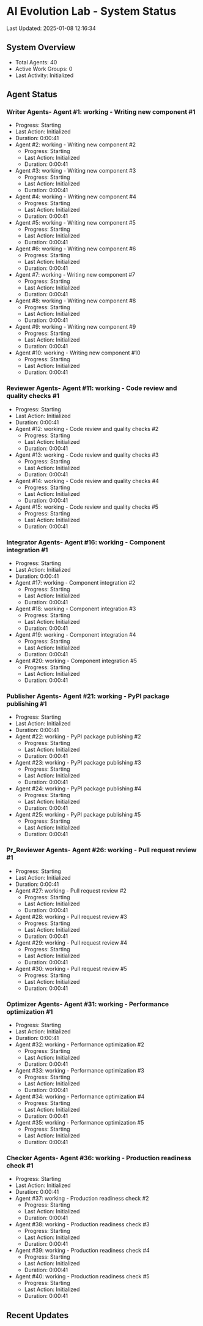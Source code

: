 # AI Evolution Lab - System Status
Last Updated: 2025-01-08 12:16:34

## System Overview
- Total Agents: 40
- Active Work Groups: 0
- Last Activity: Initialized

## Agent Status

### Writer Agents- Agent #1: working - Writing new component #1
  - Progress: Starting
  - Last Action: Initialized
  - Duration: 0:00:41
- Agent #2: working - Writing new component #2
  - Progress: Starting
  - Last Action: Initialized
  - Duration: 0:00:41
- Agent #3: working - Writing new component #3
  - Progress: Starting
  - Last Action: Initialized
  - Duration: 0:00:41
- Agent #4: working - Writing new component #4
  - Progress: Starting
  - Last Action: Initialized
  - Duration: 0:00:41
- Agent #5: working - Writing new component #5
  - Progress: Starting
  - Last Action: Initialized
  - Duration: 0:00:41
- Agent #6: working - Writing new component #6
  - Progress: Starting
  - Last Action: Initialized
  - Duration: 0:00:41
- Agent #7: working - Writing new component #7
  - Progress: Starting
  - Last Action: Initialized
  - Duration: 0:00:41
- Agent #8: working - Writing new component #8
  - Progress: Starting
  - Last Action: Initialized
  - Duration: 0:00:41
- Agent #9: working - Writing new component #9
  - Progress: Starting
  - Last Action: Initialized
  - Duration: 0:00:41
- Agent #10: working - Writing new component #10
  - Progress: Starting
  - Last Action: Initialized
  - Duration: 0:00:41

### Reviewer Agents- Agent #11: working - Code review and quality checks #1
  - Progress: Starting
  - Last Action: Initialized
  - Duration: 0:00:41
- Agent #12: working - Code review and quality checks #2
  - Progress: Starting
  - Last Action: Initialized
  - Duration: 0:00:41
- Agent #13: working - Code review and quality checks #3
  - Progress: Starting
  - Last Action: Initialized
  - Duration: 0:00:41
- Agent #14: working - Code review and quality checks #4
  - Progress: Starting
  - Last Action: Initialized
  - Duration: 0:00:41
- Agent #15: working - Code review and quality checks #5
  - Progress: Starting
  - Last Action: Initialized
  - Duration: 0:00:41

### Integrator Agents- Agent #16: working - Component integration #1
  - Progress: Starting
  - Last Action: Initialized
  - Duration: 0:00:41
- Agent #17: working - Component integration #2
  - Progress: Starting
  - Last Action: Initialized
  - Duration: 0:00:41
- Agent #18: working - Component integration #3
  - Progress: Starting
  - Last Action: Initialized
  - Duration: 0:00:41
- Agent #19: working - Component integration #4
  - Progress: Starting
  - Last Action: Initialized
  - Duration: 0:00:41
- Agent #20: working - Component integration #5
  - Progress: Starting
  - Last Action: Initialized
  - Duration: 0:00:41

### Publisher Agents- Agent #21: working - PyPI package publishing #1
  - Progress: Starting
  - Last Action: Initialized
  - Duration: 0:00:41
- Agent #22: working - PyPI package publishing #2
  - Progress: Starting
  - Last Action: Initialized
  - Duration: 0:00:41
- Agent #23: working - PyPI package publishing #3
  - Progress: Starting
  - Last Action: Initialized
  - Duration: 0:00:41
- Agent #24: working - PyPI package publishing #4
  - Progress: Starting
  - Last Action: Initialized
  - Duration: 0:00:41
- Agent #25: working - PyPI package publishing #5
  - Progress: Starting
  - Last Action: Initialized
  - Duration: 0:00:41

### Pr_Reviewer Agents- Agent #26: working - Pull request review #1
  - Progress: Starting
  - Last Action: Initialized
  - Duration: 0:00:41
- Agent #27: working - Pull request review #2
  - Progress: Starting
  - Last Action: Initialized
  - Duration: 0:00:41
- Agent #28: working - Pull request review #3
  - Progress: Starting
  - Last Action: Initialized
  - Duration: 0:00:41
- Agent #29: working - Pull request review #4
  - Progress: Starting
  - Last Action: Initialized
  - Duration: 0:00:41
- Agent #30: working - Pull request review #5
  - Progress: Starting
  - Last Action: Initialized
  - Duration: 0:00:41

### Optimizer Agents- Agent #31: working - Performance optimization #1
  - Progress: Starting
  - Last Action: Initialized
  - Duration: 0:00:41
- Agent #32: working - Performance optimization #2
  - Progress: Starting
  - Last Action: Initialized
  - Duration: 0:00:41
- Agent #33: working - Performance optimization #3
  - Progress: Starting
  - Last Action: Initialized
  - Duration: 0:00:41
- Agent #34: working - Performance optimization #4
  - Progress: Starting
  - Last Action: Initialized
  - Duration: 0:00:41
- Agent #35: working - Performance optimization #5
  - Progress: Starting
  - Last Action: Initialized
  - Duration: 0:00:41

### Checker Agents- Agent #36: working - Production readiness check #1
  - Progress: Starting
  - Last Action: Initialized
  - Duration: 0:00:41
- Agent #37: working - Production readiness check #2
  - Progress: Starting
  - Last Action: Initialized
  - Duration: 0:00:41
- Agent #38: working - Production readiness check #3
  - Progress: Starting
  - Last Action: Initialized
  - Duration: 0:00:41
- Agent #39: working - Production readiness check #4
  - Progress: Starting
  - Last Action: Initialized
  - Duration: 0:00:41
- Agent #40: working - Production readiness check #5
  - Progress: Starting
  - Last Action: Initialized
  - Duration: 0:00:41


## Recent Updates

